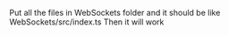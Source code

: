 Put all the files in WebSockets folder and it should be like WebSockets/src/index.ts 
Then it will work
